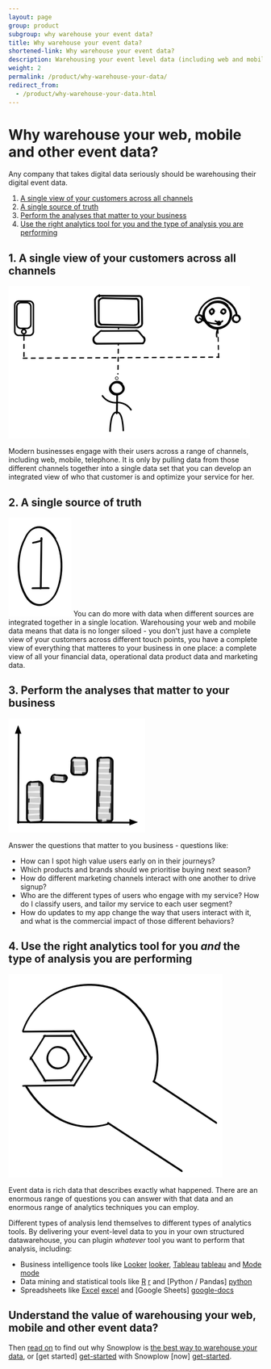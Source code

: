 ```yaml
---
layout: page
group: product
subgroup: why warehouse your event data?
title: Why warehouse your event data?
shortened-link: Why warehouse your event data?
description: Warehousing your event level data (including web and mobile data sets) let's you use that data to answer the high value questions that matter to your business
weight: 2
permalink: /product/why-warehouse-your-data/
redirect_from:
  - /product/why-warehouse-your-data.html
---
```


# Why warehouse your web, mobile and other event data?

Any company that takes digital data seriously should be warehousing their digital event data.

1. [A single view of your customers across all channels](#single-customer-view)  
2. [A single source of truth](#single-source-of-truth)  
3. [Perform the analyses that matter to your business](#the-analyses-that-matter)
4. [Use the right analytics tool for you and the type of analysis you are performing](#right-tool-for-the-job)

<h2><a name="#single-customer-view">1. A single view of your customers across all channels</a></h2>

<img src="/assets/img/product/single-view-across-channels.png" class="center-block"/>

Modern businesses engage with their users across a range of channels, including web, mobile, telephone. It is only by pulling data from those different channels together into a single data set that you can develop an integrated view of who that customer is and optimize your service for her.


<h2><a name="single-source-of-truth">2. A single source of truth</a></h2>

<img src="/assets/img/product/single-source-of-truth.png" class="center-block"/>
You can do more with data when different sources are integrated together in a single location. Warehousing your web and mobile data means that data is no longer siloed - you don't just have a complete view of your customers across different touch points, you have a complete view of everything that matteres to your business in one place: a complete view of all your financial data, operational data product data and marketing data.


<h2><a name="the-analyses-that-matter">3. Perform the analyses that matter to your business</a></h2>

<img src="/assets/img/product/perform-the-analysis-that-matter-to-your-business.png" class="center-block" />

Answer the questions that matter to you business - questions like:

* How can I spot high value users early on in their journeys?
* Which products and brands should we prioritise buying next season?
* How do different marketing channels interact with one another to drive signup?
* Who are the different types of users who engage with my service? How do I classify users, and tailor my service to each user segment?
* How do updates to my app change the way that users interact with it, and what is the commercial impact of those different behaviors?

<h2><a name="right-tool-for-the-job">4. Use the right analytics tool for you <em>and</em> the type of analysis you are performing</a></h2>

<img src="/assets/img/product/right-tool-for-the-job.png" class="center-block" />

Event data is rich data that describes exactly what happened. There are an enormous range of questions you can answer with that data and an enormous range of analytics techniques you can employ.

Different types of analysis lend themselves to different types of analytics tools. By delivering your event-level data to you in your own structured datawarehouse, you can plugin *whatever* tool you want to perform that analysis, including:

* Business intelligence tools like [Looker] [looker], [Tableau] [tableau] and [Mode] [mode]
* Data mining and statistical tools like [R] [r] and [Python / Pandas] [python]
* Spreadsheets like [Excel] [excel] and [Google Sheets] [google-docs]

## Understand the value of warehousing your web, mobile and other event data?

Then [read on][best-datawarehouse] to find out why Snowplow is [the best way to warehouse your data][best-datawarehouse], or [get started] [get-started] with Snowplow [now] [get-started].

[looker]: http://www.looker.com
[tableau]:http://www.tableau.com/
[mode]: https://modeanalytics.com/
[r]: http://cran.r-project.org/
[python]: https://www.python.org/
[excel]: https://products.office.com/en-us/excel
[google-docs]: https://docs.google.com/spreadsheets/u/0/
[best-datawarehouse]: /product/the-best-event-data-warehouse/
[get-started]: /get-started/index.html
